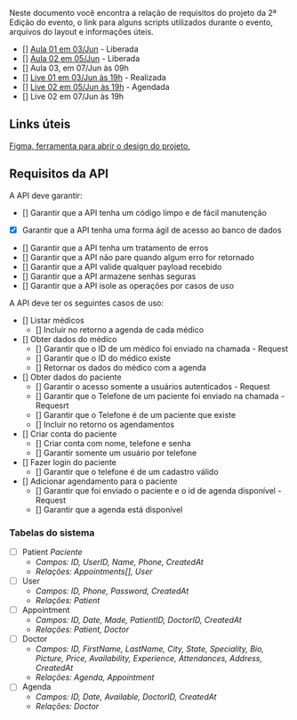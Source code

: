 Neste documento você encontra a relação de requisitos do projeto da 2ª Edição do evento, o link para alguns scripts utilizados durante o evento, arquivos do layout e informações úteis.

- [] [Aula 01 em 03/Jun](https://danieldcs.com/2sdv-aula1) - Liberada
- [] [Aula 02 em 05/Jun](https://danieldcs.com/2sdv-aula2) - Liberada
- [] Aula 03, em 07/Jun às 09h
- [] [Live 01 em 03/Jun às 19h](https://danieldcs.com/2sdv-live1) - Realizada
- [] [Live 02 em 05/Jun às 19h](https://danieldcs.com/2sdv-live2) - Agendada
- [] Live 02 em 07/Jun às 19h

## Links úteis

[Figma, ferramenta para abrir o design do projeto.](https://figma.com/)

## Requisitos da API

A API deve garantir:

- [] Garantir que a API tenha um código limpo e de fácil manutenção
- [x] Garantir que a API tenha uma forma ágil de acesso ao banco de dados
- [] Garantir que a API tenha um tratamento de erros
- [] Garantir que a API não pare quando algum erro for retornado
- [] Garantir que a API valide qualquer payload recebido
- [] Garantir que a API armazene senhas seguras
- [] Garantir que a API isole as operações por casos de uso

A API deve ter os seguintes casos de uso:

- [] Listar médicos
  - [] Incluir no retorno a agenda de cada médico
- [] Obter dados do médico
  - [] Garantir que o ID de um médico foi enviado na chamada - Request
  - [] Garantir que o ID do médico existe
  - [] Retornar os dados do médico com a agenda
- [] Obter dados do paciente
  - [] Garantir o acesso somente a usuários autenticados - Request
  - [] Garantir que o Telefone de um paciente foi enviado na chamada - Requesrt
  - [] Garantir que o Telefone é de um paciente que existe
  - [] Incluir no retorno os agendamentos
- [] Criar conta do paciente
  - [] Criar conta com nome, telefone e senha
  - [] Garantir somente um usuário por telefone
- [] Fazer login do paciente
  - [] Garantir que o telefone é de um cadastro válido
- [] Adicionar agendamento para o paciente
  - [] Garantir que foi enviado o paciente e o id de agenda disponível - Request
  - [] Garantir que a agenda está disponível

### Tabelas do sistema

- [ ] Patient _Paciente_
  - _Campos: ID, UserID, Name, Phone, CreatedAt_
  - _Relações: Appointments[], User_
- [ ] User
  - _Campos: ID, Phone, Password, CreatedAt_
  - _Relações: Patient_
- [ ] Appointment
  - _Campos: ID, Date, Made, PatientID, DoctorID, CreatedAt_
  - _Relações: Patient, Doctor_
- [ ] Doctor
  - _Campos: ID, FirstName, LastName, City, State, Speciality, Bio, Picture, Price, Availability, Experience, Attendances, Address, CreatedAt_
  - _Relações: Agenda, Appointment_
- [ ] Agenda
  - _Campos: ID, Date, Available, DoctorID, CreatedAt_
  - _Relações: Doctor_